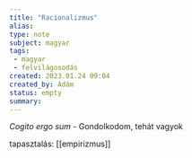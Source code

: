 ```yaml
---
title: "Racionalizmus"
alias: 
type: note
subject: magyar
tags:
 - magyar
 - felvilágosodás
created: 2023.01.24 09:04
created_by: Ádám
status: empty
summary: 
---
```

*Cogito ergo sum* - Gondolkodom, tehát vagyok

tapasztalás: [[empirizmus]]